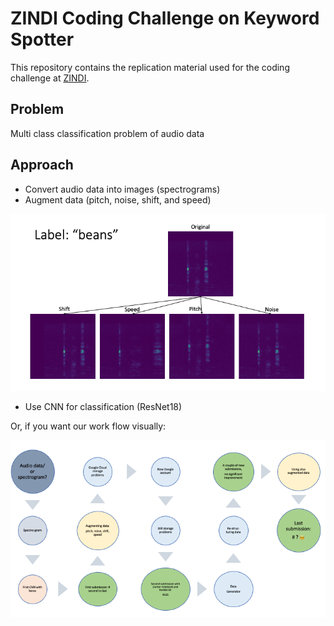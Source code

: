 # ZINDI Coding Challenge on Keyword Spotter

This repository contains the replication material used for the coding challenge at [ZINDI](https://zindi.africa/competitions/giz-nlp-agricultural-keyword-spotter).


## Problem

Multi class classification problem of audio data

## Approach

- Convert audio data into images (spectrograms)
- Augment data (pitch, noise, shift, and speed)

![Image showing spectogram for beans](img/spectrogram.png)

- Use CNN for classification (ResNet18)

Or, if you want our work flow visually:

![Image of the workflow](img/workflow.png)
